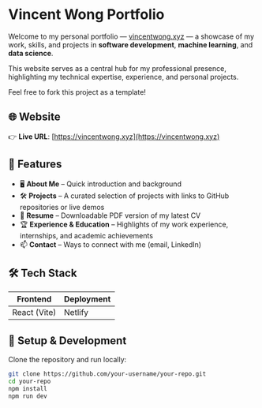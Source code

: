# Vincent Wong Portfolio

Welcome to my personal portfolio — [vincentwong.xyz](https://vincentwong.xyz) — a showcase of my work, skills, and projects in **software development**, **machine learning**, and **data science**.

This website serves as a central hub for my professional presence, highlighting my technical expertise, experience, and personal projects.

Feel free to fork this project as a template!

## 🌐 Website

👉 **Live URL**: [https://vincentwong.xyz](https://vincentwong.xyz)

## 📁 Features

- 🖥️ **About Me** – Quick introduction and background
- 🛠️ **Projects** – A curated selection of projects with links to GitHub repositories or live demos
- 📄 **Resume** – Downloadable PDF version of my latest CV
- 🏆 **Experience & Education** – Highlights of my work experience, internships, and academic achievements
- 📫 **Contact** – Ways to connect with me (email, LinkedIn)

## 🛠️ Tech Stack

| Frontend         | Deployment         
| ---------------- | ------------------
| React (Vite)     |  Netlify 

## 🚀 Setup & Development

Clone the repository and run locally:

```bash
git clone https://github.com/your-username/your-repo.git
cd your-repo
npm install
npm run dev
